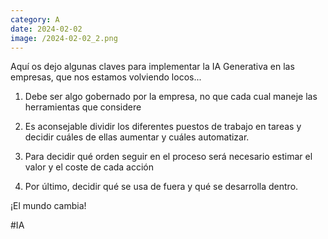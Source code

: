 ```yaml
--- 
category: A 
date: 2024-02-02 
image: /2024-02-02_2.png 
--- 
```


Aquí os dejo algunas claves para implementar la IA Generativa en las empresas, que nos estamos volviendo locos...

1) Debe ser algo gobernado por la empresa, no que cada cual maneje las herramientas que considere

2) Es aconsejable dividir los diferentes puestos de trabajo en tareas y decidir cuáles de ellas aumentar y cuáles automatizar.

3) Para decidir qué orden seguir en el proceso será necesario estimar el valor y el coste de cada acción

4) Por último, decidir qué se usa de fuera y qué se desarrolla dentro.

¡El mundo cambia!

#IA